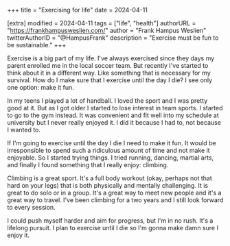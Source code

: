 +++
title = "Exercising for life"
date = 2024-04-11

[extra]
modified = 2024-04-11
tags = ["life", "health"]
authorURL = "https://frankhampusweslien.com/"
author = "Frank Hampus Weslien"
twitterAuthorID = "@HampusFrank"
description = "Exercise must be fun to be sustainable."
+++

Exercise is a big part of my life. I've always exercised since they days my parent enrolled me in the local soccer team.
But recently I've started to think about it in a different way. Like something that is necessary for my survival.
How do I make sure that I exercise until the day I die? I see only one option: make it fun.

In my teens I played a lot of handball. I loved the sport and I was pretty good at it. But as I got older I started to lose interest in team sports. I started to go to the gym instead. It was convenient and fit well into my schedule at university but I never really enjoyed it. I did it because I had to, not because I wanted to.

If I'm going to exercise until the day I die I need to make it fun. It would be irresponsible to spend such a ridiculous amount of time and not make it enjoyable. So I started trying things. I tried running, dancing, martial arts, and finally I found something that I really enjoy: climbing.

Climbing is a great sport. It's a full body workout (okay, perhaps not that hard on your legs) that is both physically and mentally challenging. It is great to do solo or in a group. It's a great way to meet new people and it's a great way to travel. I've been climbing for a two years and I still look forward to every session.

I could push myself harder and aim for progress, but I'm in no rush. It's a lifelong pursuit. I plan to exercise until I die so I'm gonna make damn sure I enjoy it.
